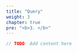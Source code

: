 ```yaml
---
title: "Query"
weight: 3
chapter: true
pre: "<b>3. </b>"
---
```


```csharp
// TODO: Add content here
```
